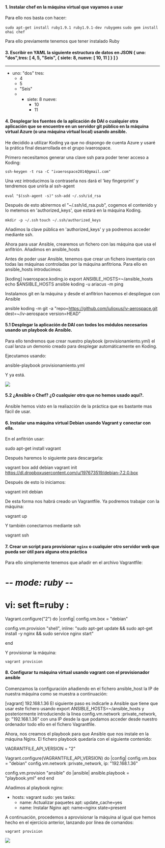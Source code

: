 #### 1. Instalar chef en la máquina virtual que vayamos a usar


Para ello nos basta con hacer:

`sudo apt-get install ruby1.9.1 ruby1.9.1-dev rubygems`
`sudo gem install ohai chef`

Para ello previamente tenemos que tener instalado Ruby



#### 3. Escribir en YAML la siguiente estructura de datos en JSON { uno: "dos",tres: [ 4, 5, "Seis", { siete: 8, nueve: [ 10, 11 ] } ] }

---
- uno: "dos"
  tres:
    - 4
    - 5
    - "Seis"
    -
      - siete: 8
        nueve: 
          - 10
          - 11



#### 4. Desplegar los fuentes de la aplicación de DAI o cualquier otra aplicación que se encuentre en un servidor git público en la máquina virtual Azure (o una máquina virtual local) usando ansible.

He decidido a utilizar Koding ya que no dispongo de cuenta Azure y usaré la prática final desarrollada en el grupo ivaerospace.


Primero necesitamos generar una clave ssh para poder tener acceso a Koding:

`ssh-keygen -t rsa -C "ivaerospace2014@gmail.com"`


Una vez introducimos la contraseña nos dará el 'key fingerprint' y tendremos que unirla al ssh-agent

`eval "$(ssh-agent -s)"`
`ssh-add ~/.ssh/id_rsa`

Después de esto abirermos el "~/.ssh/id_rsa.pub", cogemos el contenido y lo metemos en 'authorized_keys', que estará en la máquina Koding.

`mkdir -p ~/.ssh`
`touch ~/.ssh/authorized_keys`

Añadimos la clave pública en 'authorized_keys' y ya podremos acceder mediante ssh.


Ahora para usar Ansible, crearemos un fichero con las máquina que usa el anfitrión. Añadimos en ansible_hosts

Antes de poder usar Ansible, tenemos que crear un fichero inventario con todas las máquinas controladas por la máquina anfitriona. Para ello en ansible_hosts introducimos:

[koding]
ivaerospace.koding.io
export ANSIBLE_HOSTS=~/ansible_hosts
echo $ANSIBLE_HOSTS
ansible koding -u ariacus -m ping 

Instalamos git en la máquina y desde el anfitrion hacemos el despliegue con Ansible

ansible koding -m git -a "repo=https://github.com/julioxus/iv-aerospace.git dest=~/iv-aerospace version=HEAD"





#### 5.1 Desplegar la aplicación de DAI con todos los módulos necesarios usando un playbook de Ansible.

Para ello tendremos que crear nuestro playbook (provisionamiento.yml) el cual lanza un demonio creado para desplegar automáticamente en
Koding.

Ejecutamos usando:

ansible-playbook provisionamiento.yml

Y ya está.

![](http://i.imgur.com/UgKLRE3.png)


#### 5.2 ¿Ansible o Chef? ¿O cualquier otro que no hemos usado aquí?.

Ansible hemos visto en la realiazción de la práctica que es bastante mas fácil de usar.


#### 6. Instalar una máquina virtual Debian usando Vagrant y conectar con ella.


En el anfitrión usar:

sudo apt-get install vagrant

Después haremos lo siguiente para descargarla:

vagrant box add debian  vagrant init https://dl.dropboxusercontent.com/u/197673519/debian-7.2.0.box

Después de esto lo iniciamos:

vagrant init debian

De esta forma nos habrá creado un Vagrantfile. Ya podremos trabajar con la máquina:

vagrant up

Y también conectarnos mediante ssh

vagrant ssh



#### 7. Crear un script para provisionar `nginx` o cualquier otro servidor web que pueda ser útil para alguna otra práctica


Para ello simplemente tenemos que añadir en el archivo Vagrantfile:

# -*- mode: ruby -*-
# vi: set ft=ruby :

Vagrant.configure("2") do |config|
  config.vm.box = "debian"

  config.vm.provision "shell",
  inline: "sudo apt-get update && sudo apt-get install -y nginx && sudo service nginx start"

end

Y provisionar la máquina:

`vagrant provision`


#### 8. Configurar tu máquina virtual usando vagrant con el provisionador ansible

Comenzamos la configuración añadiendo en el fichero ansible_host la IP de nuestra máquina como se muestra a continuación:

[vagrant]
192.168.1.36
El siguiente paso es indicarle a Ansible que tiene que usar este fichero usando export ANSIBLE_HOSTS=~/ansible_hosts y posteriormente introduciendo la linea config.vm.network :private_network, ip: "192.168.1.36" con una IP desde la que podamos acceder desde nuestro ordenador todo ello en el fichero Vagrantfile.

Ahora, nos creamos el playbook para que Ansible que nos instale en la máquina Nginx. El fichero playbook quedaría con el siguiente contenido:

VAGRANTFILE_API_VERSION = "2"

Vagrant.configure(VAGRANTFILE_API_VERSION) do |config|
  config.vm.box = "debian"
  config.vm.network :private_network, ip: "192.168.1.36"

  config.vm.provision "ansible" do |ansible|
    ansible.playbook = "playbook.yml"
  end
end





Añadimos al playbook nginx:

  - hosts: vagrant
    sudo: yes
    tasks:
      - name: Actualizar paquetes
        apt: update_cache=yes
      - name: Instalar Nginx
        apt: name=nginx state=present
      

A continuación, procedemos a aprovisionar la máquina al igual que hemos hecho en el ejercicio anterior, lanzando por línea de comandos:

`vagrant provision`


![](http://i.imgur.com/3mcsxIL.png)















